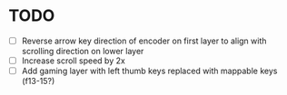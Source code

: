 # TODO

- [ ] Reverse arrow key direction of encoder on first layer to align with scrolling direction on lower layer
- [ ] Increase scroll speed by 2x
- [ ] Add gaming layer with left thumb keys replaced with mappable keys (f13-15?) 
